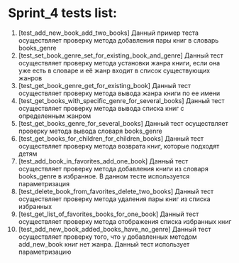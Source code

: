 # Sprint_4 tests list:

1. [test_add_new_book_add_two_books] Данный пример теста осуществляет проверку метода добавления пары книг в словарь
   books_genre
2. [test_set_book_genre_set_for_existing_book_and_genre] Данный тест осуществляет проверку метода установки жанра книги,
   если она уже есть в словаре и её жанр входит в список существующих жанров
3. [test_get_book_genre_get_for_existing_book] Данный тест осуществляет проверку метода вывода жанра книги по ее имени
4. [test_get_books_with_specific_genre_for_several_books] Данный тест осуществляет проверку метода вывода списка книг с
   определенным жанром
5. [test_get_books_genre_for_several_books] Данный тест осуществляет проверку метода вывода словаря books_genre
6. [test_get_books_for_children_for_children_books] Данный тест осуществляет проверку метода возврата книг, которые
   подходят детям
7. [test_add_book_in_favorites_add_one_book] Данный тест осуществляет проверку метода добавления книги из словаря
   books_genre в избранное. В данном тесте используется параметризация
8. [test_delete_book_from_favorites_delete_two_books] Данный тест осуществляет проверку метода удаления пары книг из
   списка избранных
9. [test_get_list_of_favorites_books_for_one_book] Данный тест осуществляет проверку метода отображения списка избранных
   книг
10. [test_add_new_book_added_books_have_no_genre] Данный тест осуществляет проверку того, что у добавленных методом
    add_new_book книг нет жанра. Данный тест использует параметризацию